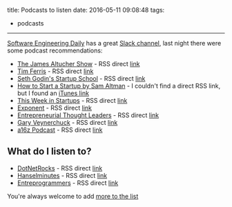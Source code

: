 title: Podcasts to listen
date: 2016-05-11 09:08:48
tags:
  - podcasts
---

[Software Engineering Daily](http://softwareengineeringdaily.com) has a great [Slack channel](http://softwaredaily.herokuapp.com/), last night there were some podcast recommendations:

  - [The James Altucher Show](http://www.jamesaltucher.com/category/the-james-altucher-show/) - RSS direct [link](http://altucher.stansberry.libsynpro.com/rss)
  - [Tim Ferris](http://fourhourworkweek.com/podcast/) - RSS direct [link](http://feeds.feedburner.com/thetimferrissshow)
  - [Seth Godin's Startup School](http://www.earwolf.com/show/startup-school/) - RSS direct [link](http://rss.earwolf.com/startup-school)
  - [How to Start a Startup by Sam Altman](http://startupclass.samaltman.com/) - I couldn't find a direct RSS link, but I found an [iTunes link](https://itunes.apple.com/us/podcast/how-to-start-a-startup/id922398209?mt=2)
  - [This Week in Startups](http://thisweekinstartups.com/) - RSS direct [link](http://feeds.feedburner.com/twistvid)
  - [Exponent](http://exponent.fm/) - RSS direct [link](http://exponent.fm/feed/)
  - [Entrepreneurial Thought Leaders](http://ecorner.stanford.edu/podcasts) - RSS direct [link](https://web.stanford.edu/group/edcorner/uploads/podcast/EducatorsCorner.xml)
  - [Gary Veynerchuck](https://www.garyvaynerchuk.com/the-askgaryvee-show-podcast/) - RSS direct [link](http://askgaryvee.garyvee.libsynpro.com/rss)
  - [a16z Podcast](http://a16z.com/podcasts/) - RSS direct [link](http://feeds.soundcloud.com/users/soundcloud:users:62921190/sounds.rss)


## What do I listen to?

  - [DotNetRocks](https://www.dotnetrocks.com/) - RSS direct [link](http://www.pwop.com/feed.aspx?show=dotnetrocks&filetype=master)
  - [Hanselminutes](http://www.hanselminutes.com/) - RSS direct [link](http://feeds.podtrac.com/P-4IIgRqsKI_)
  - [Entreprogrammers](http://entreprogrammers.com/) - RSS direct [link](http://entreprogrammers.libsyn.com/rss)

You're always welcome to add [more to the list](https://github.com/hyeomans/myblog/blob/master/source/_posts/podcasts-to-listen.md)
